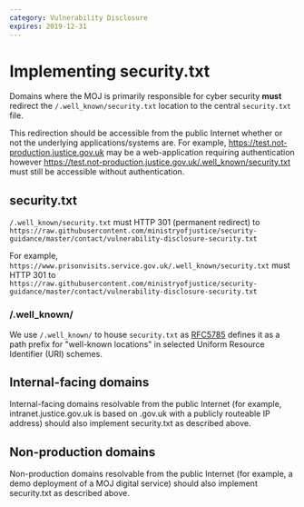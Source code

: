 ```yaml
---
category: Vulnerability Disclosure
expires: 2019-12-31
---
```

# Implementing security.txt

Domains where the MOJ is primarily responsible for cyber security **must** redirect the `/.well_known/security.txt` location to the central `security.txt` file.

This redirection should be accessible from the public Internet whether or not the underlying applications/systems are. For example, https://test.not-production.justice.gov.uk may be a web-application requiring authentication however https://test.not-production.justice.gov.uk/.well_known/security.txt must still be accessible without authentication.

## security.txt

`/.well_known/security.txt` must HTTP 301 (permanent redirect) to `https://raw.githubusercontent.com/ministryofjustice/security-guidance/master/contact/vulnerability-disclosure-security.txt`

For example,
`https://www.prisonvisits.service.gov.uk/.well_known/security.txt`
must HTTP 301 to
`https://raw.githubusercontent.com/ministryofjustice/security-guidance/master/contact/vulnerability-disclosure-security.txt`

### /.well_known/

We use `/.well_known/` to house `security.txt` as [RFC5785](https://tools.ietf.org/html/rfc5785) defines it as a path prefix for "well-known locations" in selected Uniform Resource Identifier (URI) schemes.

## Internal-facing domains

Internal-facing domains resolvable from the public Internet (for example, intranet.justice.gov.uk is based on .gov.uk with a publicly routeable IP address) should also implement security.txt as described above.

## Non-production domains

Non-production domains resolvable from the public Internet (for example, a demo deployment of a MOJ digital service) should also implement security.txt as described above.
